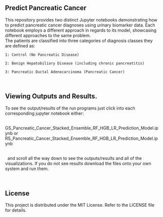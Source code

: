Predict Pancreatic Cancer
-------------------------------

This repository provides two distinct Jupyter notebooks demonstrating how to predict pancreatic cancer diagnoses using urinary biomarker data. Each notebook employs a different approach in regards to its model, showcasing different approaches to the same problem. 
<br>
The patients are classified into three categories of diagnosis classes they are defined as:

	1: Control (No Pancreatic Disease)
 	
	2: Benign Hepatobiliary Disease (including chronic pancreatitis)
 	
	3: Pancreatic Ductal Adenocarcinoma (Pancreatic Cancer)
<br>

Viewing Outputs and Results.
-------------------------------

To see the output/results of the run programs just click into each corresponding jupyter notebook either: 

<br>
GS_Pancreatic_Cancer_Stacked_Ensemble_RF_HGB_LR_Prediction_Model.ipynb or RS_Pancreatic_Cancer_Stacked_Ensemble_RF_HGB_LR_Prediction_Model.ipynb

<br> 
and scroll all the way down to see the outputs/results and all of the visualizations. If you do not see results download the files onto your own system and run them.

<br>


License
-------------------------------
This project is distributed under the MIT License. Refer to the LICENSE file for details.
